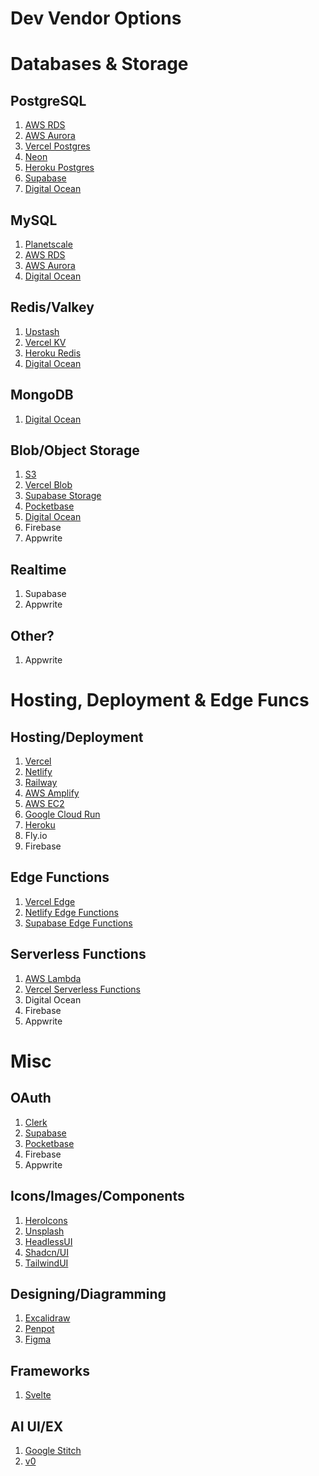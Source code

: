 # Dev Vendor Options

# Databases & Storage
## PostgreSQL
1. [AWS RDS](https://aws.amazon.com/rds/)
2. [AWS Aurora](https://aws.amazon.com/rds/aurora/)
3. [Vercel Postgres](https://vercel.com/storage/postgres)
4. [Neon](https://neon.tech/)
5. [Heroku Postgres](https://www.heroku.com/postgres)
6. [Supabase](https://supabase.com/database)
7. [Digital Ocean](https://www.digitalocean.com/products/managed-databases-postgresql)

##  MySQL
1. [Planetscale](https://planetscale.com/)
2. [AWS RDS](https://aws.amazon.com/rds/)
3. [AWS Aurora](https://aws.amazon.com/rds/aurora/)
4. [Digital Ocean](https://www.digitalocean.com/products/managed-databases-mysql)

## Redis/Valkey
1. [Upstash](https://upstash.com/)
2. [Vercel KV](https://vercel.com/storage/kv)
3. [Heroku Redis](https://www.heroku.com/redis)
4. [Digital Ocean](https://www.digitalocean.com/products/managed-databases-valkey)

## MongoDB
1. [Digital Ocean](https://www.digitalocean.com/products/managed-databases-mongodb)

## Blob/Object Storage
1. [S3](https://aws.amazon.com/s3/)
2. [Vercel Blob](https://vercel.com/storage/blob)
3. [Supabase Storage](https://supabase.com/storage)
4. [Pocketbase](https://pocketbase.io/)
5. [Digital Ocean](https://www.digitalocean.com/products/spaces)
6. Firebase
7. Appwrite

## Realtime  
1. Supabase
2. Appwrite

## Other?
1. Appwrite

# Hosting, Deployment & Edge Funcs
## Hosting/Deployment
1. [Vercel](https://vercel.com/)
2. [Netlify](https://www.netlify.com/)
3. [Railway](https://railway.app/)
4. [AWS Amplify](https://aws.amazon.com/amplify/)
5. [AWS EC2](https://aws.amazon.com/ec2/)
6. [Google Cloud Run](https://cloud.google.com/run/)
7. [Heroku](https://www.heroku.com/)
8. Fly.io
9. Firebase

## Edge Functions
1. [Vercel Edge](https://vercel.com/features/edge-functions)
2. [Netlify Edge Functions](https://www.netlify.com/products/#netlify-edge-functions)
3. [Supabase Edge Functions](https://supabase.com/edge-functions)

## Serverless Functions
1. [AWS Lambda](https://aws.amazon.com/lambda/)
2. [Vercel Serverless Functions](https://vercel.com/docs/concepts/functions/serverless-functions)
3. Digital Ocean
4. Firebase
5. Appwrite

# Misc
## OAuth
1. [Clerk](https://clerk.com/)
2. [Supabase](https://supabase.com/auth)
3. [Pocketbase](https://pocketbase.io/)
4. Firebase
5. Appwrite

## Icons/Images/Components
1. [HeroIcons](https://heroicons.com/)
2. [Unsplash](https://unsplash.com/)
3. [HeadlessUI](https://headlessui.com/)
4. [Shadcn/UI](https://ui.shadcn.com/)
5. [TailwindUI](https://tailwindui.com/)

## Designing/Diagramming
1. [Excalidraw](https://excalidraw.com/)
2. [Penpot](https://penpot.app/)
3. [Figma](https://www.figma.com/)

## Frameworks
1. [Svelte](https://svelte.dev/)

## AI UI/EX
1. [Google Stitch](https://stitch.withgoogle.com/)
2. [v0](https://v0.dev/)
